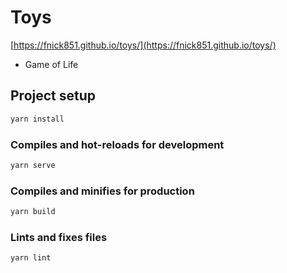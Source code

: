 # Toys

[https://fnick851.github.io/toys/](https://fnick851.github.io/toys/)

- Game of Life

## Project setup

```sh
yarn install
```

### Compiles and hot-reloads for development

```sh
yarn serve
```

### Compiles and minifies for production

```sh
yarn build
```

### Lints and fixes files

```sh
yarn lint
```
